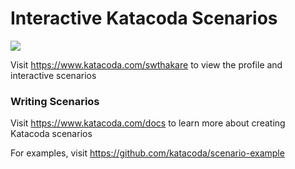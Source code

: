 # Interactive Katacoda Scenarios

[![](http://shields.katacoda.com/katacoda/swthakare/count.svg)](https://www.katacoda.com/swthakare "Get your profile on Katacoda.com")

Visit https://www.katacoda.com/swthakare to view the profile and interactive scenarios

### Writing Scenarios
Visit https://www.katacoda.com/docs to learn more about creating Katacoda scenarios

For examples, visit https://github.com/katacoda/scenario-example
